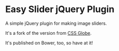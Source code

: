 # Easy Slider jQuery Plugin

A simple jQuery plugin for making image sliders.

It's a fork of the version from 
[CSS Globe](http://cssglobe.com/easy-slider-17-numeric-navigation-jquery-slider/).

It's published on Bower, too, so have at it!